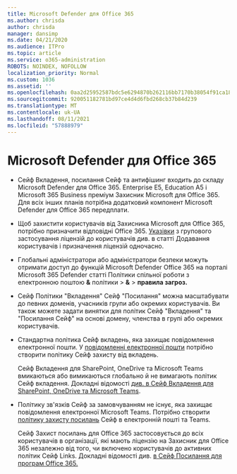 ```yaml
---
title: Microsoft Defender для Office 365
ms.author: chrisda
author: chrisda
manager: dansimp
ms.date: 04/21/2020
ms.audience: ITPro
ms.topic: article
ms.service: o365-administration
ROBOTS: NOINDEX, NOFOLLOW
localization_priority: Normal
ms.custom: 1036
ms.assetid: ''
ms.openlocfilehash: 0aa2d25952587bdc5e6294870b262116bb7170b38054f91ca1807ebb940ac031
ms.sourcegitcommit: 920051182781bd97ce4d4d6fbd268cb37b84d239
ms.translationtype: MT
ms.contentlocale: uk-UA
ms.lasthandoff: 08/11/2021
ms.locfileid: "57888979"
---
```

# <a name="microsoft-defender-for-office-365"></a>Microsoft Defender для Office 365

- Сейф Вкладення, посилання Сейф та антифішинг входить до складу Microsoft Defender для Office 365. Enterprise E5, Education A5 і Microsoft 365 Business преміум Захисник Microsoft для Office 365. Для всіх інших планів потрібна додатковий компонент Microsoft Defender для Office 365 передплати.

- Щоб захистити користувачів від Захисника Microsoft для Office 365, потрібно призначити відповідні Office 365. [Указівки](https://docs.microsoft.com/microsoft-365/admin/add-users/add-users) з групового застосування ліцензій до користувачів див. в статті Додавання користувачів і призначення ліцензій одночасно.

- Глобальні адміністратори або адміністратори безпеки можуть отримати доступ до функцій Microsoft Defender Office 365 на порталі Microsoft 365 Defender статті Політики спільної роботи з електронною поштою **&** політики \> **&** \> **правила загроз.**

- Сейф Політики "Вкладення" Сейф "Посилання" можна масштабувати до певних доменів, учасників групи або окремих користувачів. Ви також можете задати винятки для політик Сейф "Вкладення" та "Посилання Сейф" на основі домену, членства в групі або окремих користувачів.

- Стандартна політика Сейф вкладень, яка захищає повідомлення електронної пошти. У [повідомленні електронної пошти](https://docs.microsoft.com/microsoft-365/security/office-365-security/set-up-safe-attachments-policies) потрібно створити політику Сейф захисту від вкладень.

  Сейф Вкладення для SharePoint, OneDrive та Microsoft Teams вмикаються або вимикаються глобально й не вимагають політик Сейф вкладення. Докладні відомості [див. в Сейф Вкладення для SharePoint, OneDrive та Microsoft Teams](https://docs.microsoft.com/microsoft-365/security/office-365-security/mdo-for-spo-odb-and-teams).

- Політику зв'язків Сейф за замовчуванням не існує, яка захищає повідомлення електронної Microsoft Teams. Потрібно створити [політику захисту посилань](https://docs.microsoft.com/microsoft-365/security/office-365-security/set-up-safe-links-policies) Сейф в електронній пошті та Teams.

  Сейф Захист посилань для Office 365 застосовується до всіх користувачів в організації, які мають ліцензію на Захисник для Office 365 незалежно від того, чи включено користувачів до активних політик Сейф Links. Докладні відомості див. [в Сейф Посилання для програм Office 365.](https://docs.microsoft.com/microsoft-365/security/office-365-security/safe-links#safe-links-settings-for-office-365-apps)
